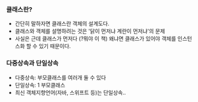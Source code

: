 ### 클래스란?
- 간단히 말하자면 클래스란 객체의 설계도다.
- 클래스와 객체를 설명하려는 것은 '닭이 먼저냐 계란이 먼저냐'의 문제
- 사실은 근데 클래스가 먼저다 (?뭐야 이 책) 왜냐면 클래스가 있어야 객체를 인스턴스화 할 수 있기 때문이다.

### 다중상속과 단일상속
- 다중상속: 부모클래스를 여러개 둘 수 있다
- 단일상속: 1 부모클래스
- 최신 객체지향언어(자바, 스위프트 등)는 단일상속.. 
